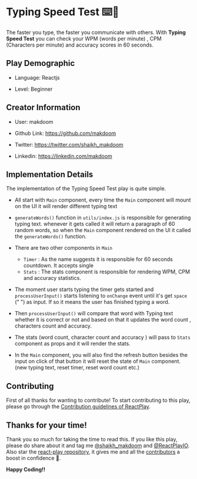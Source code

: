 # Typing Speed Test ⌨️🚀

The faster you type, the faster you communicate with others. With **Typing Speed Test** you can check your WPM (words per minute) , CPM (Characters per minute) and accuracy scores in 60 seconds.

## Play Demographic

- Language: Reactjs

- Level: Beginner

## Creator Information

- User: makdoom

- Github Link: https://github.com/makdoom

- Twitter: https://twitter.com/shaikh_makdoom

- Linkedin: https://linkedin.com/makdoom

## Implementation Details

The implementation of the Typing Speed Test play is quite simple.

- All start with `Main` component, every time the `Main` component will mount on the UI it will render different typing text

- `generateWords()` function in `utils/index.js` is responsible for generating typing text. whenever it gets called it will return a paragraph of 60 random words, so when the `Main` component rendered on the UI it called the `generateWords()` function.

- There are two other components in `Main`

  - `Timer` : As the name suggests it is responsible for 60 seconds countdown. It accepts single
  - `Stats` : The stats component is responsible for rendering WPM, CPM and accuracy statistics.

- The moment user starts typing the timer gets started and `processUserInput()` starts listening to `onChange` event until it's get `space` (" ") as input. If so it means the user has finished typing a word.

- Then `processUserInput()` will compare that word with Typing text whether it is correct or not and based on that it updates the word count , characters count and accuracy.

- The stats (word count, character count and accuracy ) will pass to `Stats` component as props and it will render the stats.

- In the `Main` component, you will also find the refresh button besides the input on click of that button it will reset the state of `Main` component. (new typing text, reset timer, reset word count etc.)

## Contributing

First of all thanks for wanting to contribute! To start contributing to this play, please go through the [Contribution guidelines of ReactPlay](https://github.com/reactplay/react-play/blob/main/CONTRIBUTING.md).

## Thanks for your time!

Thank you so much for taking the time to read this. If you like this play, please do share about it and tag me [@shaikh_makdoom](https://twitter.com/shaikh_makdoom) and [@ReactPlayIO](https://twitter.com/ReactPlayIO). Also star the [react-play repository](https://github.com/reactplay/react-play), it gives me and all the [contributors](https://github.com/reactplay/react-play#contributors-) a boost in confidence 🤩.

**Happy Coding!!**
